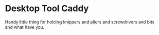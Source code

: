 # Desktop Tool Caddy
Handy little thing for holding knippers and pliers and screwdrivers and bits and what have you.
